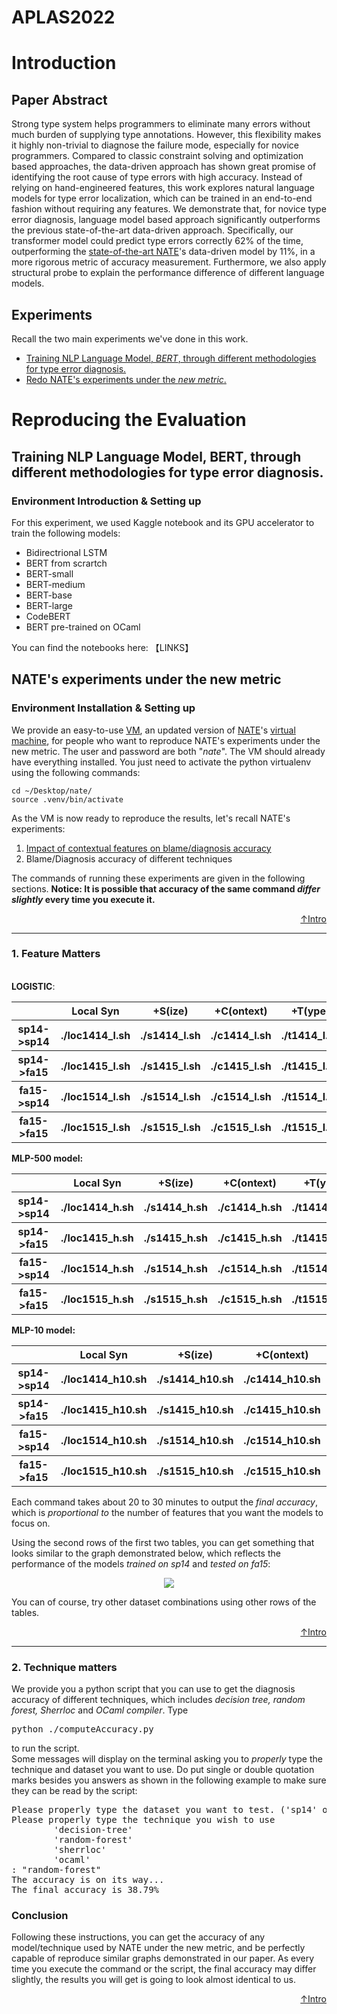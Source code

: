 <h1 id="header"> APLAS2022 </h1>

<h1 id="intro"> Introduction </h1>
<h2> Paper Abstract </h2>
<p>
Strong type system helps programmers to eliminate many errors without much burden of supplying type annotations. However, this flexibility makes it highly non-trivial to diagnose the failure mode, especially for novice programmers.  Compared to classic constraint solving and optimization based approaches, the data-driven approach has shown great promise of identifying the root cause of type errors with high accuracy. Instead of relying on hand-engineered features, this work explores natural language models for type error localization, which can be trained in an end-to-end fashion without requiring any features. We demonstrate that, for novice type error diagnosis, language model based approach significantly outperforms the previous state-of-the-art data-driven approach. Specifically, our transformer model could predict type errors correctly 62% of the time, outperforming the <a href="https://arxiv.org/pdf/1708.07583.pdf">state-of-the-art NATE</a>'s data-driven model by 11%, in a more rigorous metric of accuracy measurement. Furthermore, we also apply structural probe to explain the performance difference of different language models. 
</p>

<h2> Experiments </h2>
<p>Recall the two main experiments we've done in this work.</p>
<ul>
  <li><a href="#training">Training NLP Language Model,<em> BERT</em>, through different methodologies for type error diagnosis.</a></li>
  <li><a href="#nate">Redo NATE's experiments under the <em>new metric</em>.</a></li>
</ul>

<h1> Reproducing the Evaluation</h3>
<h2 id="training">Training NLP Language Model, BERT, through different methodologies for type error diagnosis.</h2>
<h3>Environment Introduction & Setting up </h3>
For this experiment, we used Kaggle notebook and its GPU accelerator to train the following models: 
<ul>
  <li>Bidirectrional LSTM</li>
  <li>BERT from scrartch</li>
  <li>BERT-small</li>
  <li>BERT-medium</li>
  <li>BERT-base</li>
  <li>BERT-large</li>
  <li>CodeBERT</li>
  <li>BERT pre-trained on OCaml</li>
</ul>
You can find the notebooks here: 【LINKS】


<h2 id="nate"> NATE's experiments under the new metric</h2>
<h3>Environment Installation & Setting up </h3>
<p> We provide an easy-to-use <a href="">VM</a>, an updated version of <a href="https://github.com/ucsd-progsys/nate">NATE</a>'s <a href="https://www.dropbox.com/s/b8a7nfwi8loiwvp/nate-artifact.ova?dl=0">virtual machine</a>, for people who want to reproduce NATE's experiments under the new metric. The user and password are both "<em>nate</em>". The VM should already have everything installed. You just need to activate the python virtualenv using the following commands:</b>
</p>

```
cd ~/Desktop/nate/
source .venv/bin/activate
```
<p>As the VM is now ready to reproduce the results, let's recall NATE's experiments:</p>
<ol>
  <li><a href="#features">Impact of contextual features on blame/diagnosis accuracy</a></li>
  <li>Blame/Diagnosis accuracy of different techniques</li>
</ol>
<p>The commands of running these experiments are given in the following sections. <b>Notice: It is possible that accuracy of the same command <em>differ slightly</em> every time you execute it.</b></p>
<p align="right"><a href="#header">↑Intro</a></p>

---------------------------------
<h3 id="features">   1. Feature Matters </h3>
<br>
<b>LOGISTIC</b>:
<table align="center">
  <tr>
    <th></th>
    <th>Local Syn</th>
    <th>+S(ize)</th>
    <th>+C(ontext)</th>
    <th>+T(ype)</th>
    <th>+C+S</th>
    <th>+T+S</th>
    <th>+C+T</th>
    <th>+C+T+S</th>
  </tr>
<tr><th>sp14->sp14</th><th><b>./loc1414_l.sh</b></th><th><b>./s1414_l.sh</b></th><th><b>./c1414_l.sh</b></th><th><b>./t1414_l.sh</b></th><th><b>./cs1414_l.sh</b></th><th><b>./ts1414_l.sh</b></th><th><b>./ct1414_l.sh</b></th><th><b>./cts1414_l.sh</b></th></tr>
<tr><th>sp14->fa15</th><th><b>./loc1415_l.sh</b></th><th><b>./s1415_l.sh</b></th><th><b>./c1415_l.sh</b></th><th><b>./t1415_l.sh</b></th><th><b>./cs1415_l.sh</b></th><th><b>./ts1415_l.sh</b></th><th><b>./ct1415_l.sh</b></th><th><b>./cts1415_l.sh</b></th></tr>
<tr><th>fa15->sp14</th><th><b>./loc1514_l.sh</b></th><th><b>./s1514_l.sh</b></th><th><b>./c1514_l.sh</b></th><th><b>./t1514_l.sh</b></th><th><b>./cs1514_l.sh</b></th><th><b>./ts1514_l.sh</b></th><th><b>./ct1514_l.sh</b></th><th><b>./cts1514_l.sh</b></th></tr>
<tr><th>fa15->fa15</th><th><b>./loc1515_l.sh</b></th><th><b>./s1515_l.sh</b></th><th><b>./c1515_l.sh</b></th><th><b>./t1515_l.sh</b></th><th><b>./cs1515_l.sh</b></th><th><b>./ts1515_l.sh</b></th><th><b>./ct1515_l.sh</b></th><th><b>./cts1515_l.sh</b></th></tr>
</table>

<b>MLP-500 model:</b>
<table align="center">
  <tr>
    <th></th>
    <th>Local Syn</th>
    <th>+S(ize)</th>
    <th>+C(ontext)</th>
    <th>+T(ype)</th>
    <th>+C+S</th>
    <th>+T+S</th>
    <th>+C+T</th>
    <th>+C+T+S</th>
  </tr>
<tr><th>sp14->sp14</th><th><b>./loc1414_h.sh</b></th><th><b>./s1414_h.sh</b></th><th><b>./c1414_h.sh</b></th><th><b>./t1414_h.sh</b></th><th><b>./cs1414_h.sh</b></th><th><b>./ts1414_h.sh</b></th><th><b>./ct1414_h.sh</b></th><th><b>./cts1414_h.sh</b></th></tr>
<tr><th>sp14->fa15</th><th><b>./loc1415_h.sh</b></th><th><b>./s1415_h.sh</b></th><th><b>./c1415_h.sh</b></th><th><b>./t1415_h.sh</b></th><th><b>./cs1415_h.sh</b></th><th><b>./ts1415_h.sh</b></th><th><b>./ct1415_h.sh</b></th><th><b>./cts1415_h.sh</b></th></tr>
<tr><th>fa15->sp14</th><th><b>./loc1514_h.sh</b></th><th><b>./s1514_h.sh</b></th><th><b>./c1514_h.sh</b></th><th><b>./t1514_h.sh</b></th><th><b>./cs1514_h.sh</b></th><th><b>./ts1514_h.sh</b></th><th><b>./ct1514_h.sh</b></th><th><b>./cts1514_h.sh</b></th></tr>
<tr><th>fa15->fa15</th><th><b>./loc1515_h.sh</b></th><th><b>./s1515_h.sh</b></th><th><b>./c1515_h.sh</b></th><th><b>./t1515_h.sh</b></th><th><b>./cs1515_h.sh</b></th><th><b>./ts1515_h.sh</b></th><th><b>./ct1515_h.sh</b></th><th><b>./cts1515_h.sh</b></th></tr>
</table>
<b>MLP-10 model:</b>
<table align="center">
  <tr>
    <th></th>
    <th>Local Syn</th>
    <th>+S(ize)</th>
    <th>+C(ontext)</th>
    <th>+T(ype)</th>
    <th>+C+S</th>
    <th>+T+S</th>
    <th>+C+T</th>
    <th>+C+T+S</th>
  </tr>
  <tr><th>sp14->sp14</th><th><b>./loc1414_h10.sh</b></th><th><b>./s1414_h10.sh</b></th><th><b>./c1414_h10.sh</b></th><th><b>./t1414_h10.sh</b></th><th><b>./cs1414_h10.sh</b></th><th><b>./ts1414_h10.sh</b></th><th><b>./ct1414_h10.sh</b></th><th><b>./cts1414_h10.sh</b></th></tr>
<tr><th>sp14->fa15</th><th><b>./loc1415_h10.sh</b></th><th><b>./s1415_h10.sh</b></th><th><b>./c1415_h10.sh</b></th><th><b>./t1415_h10.sh</b></th><th><b>./cs1415_h10.sh</b></th><th><b>./ts1415_h10.sh</b></th><th><b>./ct1415_h10.sh</b></th><th><b>./cts1415_h10.sh</b></th></tr>
<tr><th>fa15->sp14</th><th><b>./loc1514_h10.sh</b></th><th><b>./s1514_h10.sh</b></th><th><b>./c1514_h10.sh</b></th><th><b>./t1514_h10.sh</b></th><th><b>./cs1514_h10.sh</b></th><th><b>./ts1514_h10.sh</b></th><th><b>./ct1514_h10.sh</b></th><th><b>./cts1514_h10.sh</b></th></tr>
<tr><th>fa15->fa15</th><th><b>./loc1515_h10.sh</b></th><th><b>./s1515_h10.sh</b></th><th><b>./c1515_h10.sh</b></th><th><b>./t1515_h10.sh</b></th><th><b>./cs1515_h10.sh</b></th><th><b>./ts1515_h10.sh</b></th><th><b>./ct1515_h10.sh</b></th><th><b>./cts1515_h10.sh</b></th></tr>
</table>
<p>Each command takes about 20 to 30 minutes to output the <em>final accuracy</em>, which is <em>proportional to</em> the number of features that you want the models to focus on.</p>
<p>Using the second rows of the first two tables, you can get something that looks similar to the graph demonstrated below, which reflects the performance of the models <em>trained on sp14</em> and <em>tested on fa15</em>:</p>
<p align="center"><img src="https://user-images.githubusercontent.com/90864900/184788168-0a4017d3-a288-4fb7-a9f1-a23e594f7a1c.png"></p>
You can of course, try other dataset combinations using other rows of the tables.
<p align="right"><a href="#header">↑Intro</a></p>

------------------------------------------
<h3> 2. Technique matters </h3>
<p>We provide you a python script that you can use to get the diagnosis accuracy of different techniques, which includes <em>decision tree, random forest, Sherrloc</em> and <em>OCaml compiler</em>. Type <pre>python ./computeAccuracy.py</pre> to run the script.
<br>
Some messages will display on the terminal asking you to <em>properly</em> type the technique and dataset you want to use. Do put single or double quotation marks besides you answers as shown in the following example to make sure they can be read by the script:
<pre>
Please properly type the dataset you want to test. ('sp14' or 'fa15'): 'sp14'
Please properly type the technique you wish to use
        'decision-tree'
        'random-forest'
        'sherrloc'
        'ocaml'
: "random-forest"
The accuracy is on its way...
The final accuracy is 38.79%
</pre>

<h3>Conclusion</h3>
Following these instructions, you can get the accuracy of any model/technique used by NATE under the new metric, and be perfectly capable of reproduce similar graphs demonstrated in our paper. As every time you execute the command or the script, the final accuracy may differ slightly, the results you will get is going to look almost identical to us.
</p>
<p align="right"><a href="#header">↑Intro</a></p>
